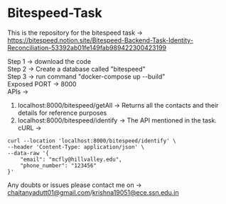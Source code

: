 # Bitespeed-Task


This is the repository for the bitespeed task -> https://bitespeed.notion.site/Bitespeed-Backend-Task-Identity-Reconciliation-53392ab01fe149fab989422300423199

Step 1 -> download the code <br />
Step 2 -> Create a database called "bitespeed" <br />
Step 3 -> run command "docker-compose up --build" <br />
Exposed PORT -> 8000 <br />
APIs -> <br />
1) localhost:8000/bitespeed/getAll -> Returns all the contacts and their details for reference purposes <br />
2) localhost:8000/bitespeed/identify -> The API mentioned in the task. <br />
cURL ->
```
curl --location 'localhost:8000/bitespeed/identify' \
--header 'Content-Type: application/json' \
--data-raw '{
	"email": "mcfly@hillvalley.edu",
	"phone_number": "123456"
}'
```

Any doubts or issues please contact me on -> chaitanyadutt01@gmail.com/krishna19051@ece.ssn.edu.in
